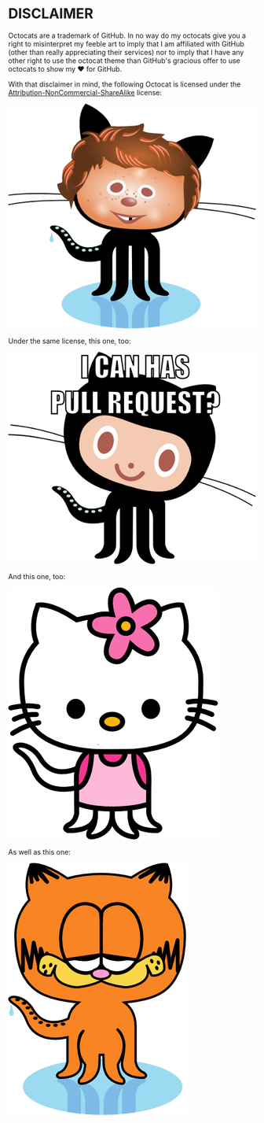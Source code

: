 # **DISCLAIMER**

Octocats are a trademark of GitHub. In no way do my octocats give you a right to
misinterpret my feeble art to imply that I am affiliated with GitHub (other than
really appreciating their services) nor to imply that I have any other right to
use the octocat theme than GitHub's gracious offer to use octocats to show my ♥
for GitHub.

With that disclaimer in mind, the following Octocat is licensed under the [Attribution-NonCommercial-ShareAlike](https://creativecommons.org/licenses/by-nc-sa/3.0/) license:

![](octocat-e-neuman.png?raw=true)

Under the same license, this one, too:

![](i-can-haz-pull-request.png?raw=true)

And this one, too:

![](hello-kitty.png?raw=true)

As well as this one:

![](garfield.png?raw=true)
